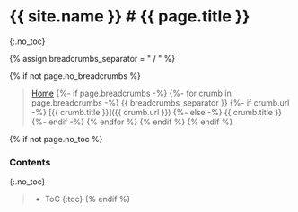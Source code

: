 # {{ site.name }} # {{ page.title }}
{:.no_toc}

{% assign breadcrumbs_separator = " / " %}

{% if not page.no_breadcrumbs %}
> [Home](/)
{%- if page.breadcrumbs -%}
{%- for crumb in page.breadcrumbs -%}
    {{ breadcrumbs_separator }}
    {%- if crumb.url -%}
        [{{ crumb.title }}]({{ crumb.url }})
    {%- else -%}
        {{ crumb.title }}
    {%- endif -%}
{% endfor %}
{% endif %}
{% endif %}

{% if not page.no_toc %}
### Contents
{:.no_toc}

> - ToC {:toc}
{% endif %}
